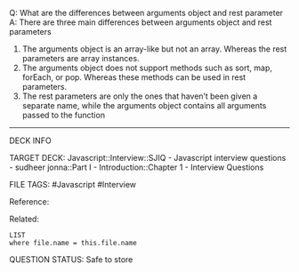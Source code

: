 Q: What are the differences between arguments object and rest parameter  
A: There are three main differences between arguments object and rest parameters
1. The arguments object is an array-like but not an array. Whereas the rest parameters are array instances.
2. The arguments object does not support methods such as sort, map, forEach, or pop. Whereas these methods can be used in rest parameters.
3. The rest parameters are only the ones that haven’t been given a separate name, while the arguments object contains all arguments passed to the function
<!--ID: 1693596684519-->

---

DECK INFO

TARGET DECK: Javascript::Interview::SJIQ - Javascript interview questions - sudheer jonna::Part I - Introduction::Chapter 1 - Interview Questions

FILE TAGS: #Javascript #Interview

Reference:

Related:

```dataview
LIST
where file.name = this.file.name
```

QUESTION STATUS: Safe to store